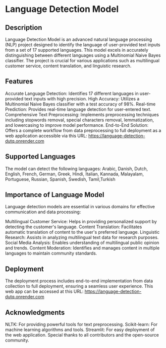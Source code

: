 # Language Detection Model
## Description
Language Detection Model is an advanced natural language processing (NLP) project designed to identify the language of user-provided text inputs from a set of 17 supported languages. This model excels in accurately distinguishing between different languages using a Multinomial Naive Bayes classifier. The project is crucial for various applications such as multilingual customer service, content translation, and linguistic research.

## Features
Accurate Language Detection: Identifies 17 different languages in user-provided text inputs with high precision.
High Accuracy: Utilizes a Multinomial Naive Bayes classifier with a test accuracy of 98%.
Real-time Prediction: Provides real-time language detection for user-entered text.
Comprehensive Text Preprocessing: Implements preprocessing techniques including stopwords removal, special characters removal, lemmatization, and lowercasing to improve model performance.
End-to-End Solution: Offers a complete workflow from data preprocessing to full deployment as a web application accessible via this URL: https://language-detection-dutq.onrender.com

## Supported Languages
The model can detect the following languages:
Arabic, Danish, Dutch, English, French, German, Greek, Hindi, Italian, Kannada, Malayalam, Portuguese, Russian, Spanish, Swedish, Tamil,Turkish

## Importance of Language Model
Language detection models are essential in various domains for effective communication and data processing:

Multilingual Customer Service: Helps in providing personalized support by detecting the customer's language.
Content Translation: Facilitates automatic translation of content to the user's preferred language.
Linguistic Research: Assists in analyzing multilingual text data for research purposes.
Social Media Analysis: Enables understanding of multilingual public opinion and trends.
Content Moderation: Identifies and manages content in multiple languages to maintain community standards.

## Deployment
The deployment process includes end-to-end implementation from data collection to full deployment, ensuring a seamless user experience. This web app can be accessed at this URL: https://language-detection-dutq.onrender.com

## Acknowledgments
NLTK: For providing powerful tools for text preprocessing.
Scikit-learn: For machine learning algorithms and tools.
Streamlit: For easy deployment of the web application.
Special thanks to all contributors and the open-source community.
